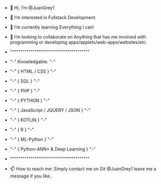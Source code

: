 - 👋 Hi, I’m @JuanGrey1
- 👀 I’m interested in Fullstack Development.
- 🌱 I’m currently learning Everything I can!
- 💞️ I’m looking to collaborate on Anything that has me involved with programming or developing apps/applets/web-apps/websites/etc.

- """"""""""""""""""""""""""""""""""""""" 
- "-"          Knowledgable:          "-" 
- "-"         { HTML / CSS }          "-"
- "-"             { SQL }             "-"
- "-"             { PHP }             "-"
- "-"            { PYTHON }           "-"
- "-"  { JavaScript / JQUERY / JSON } "-"
- "-"            { KOTLIN }           "-"
- "-"              { R }              "-"
- "-"           { ML-Python }         "-"
- "-" { Python-ANN* & Deep Learning } "-"
- """""""""""""""""""""""""""""""""""""""

- 📫 How to reach me:
        Simply contact me on Git @JuanGrey1 leave me a message if you like..

<!---
JuanGrey1/JuanGrey1 is a ✨ special ✨ repository because its `README.md` (this file) appears on your GitHub profile.
You can click the Preview link to take a look at your changes.
--->

